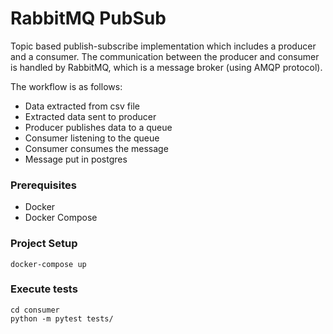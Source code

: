 # RabbitMQ PubSub

Topic based publish-subscribe implementation which includes a producer and a consumer. The communication between the producer and consumer is handled by RabbitMQ, which is a message broker (using AMQP protocol).

The workflow is as follows:
- Data extracted from csv file
- Extracted data sent to producer 
- Producer publishes data to a queue
- Consumer listening to the queue
- Consumer consumes the message
- Message put in postgres

### Prerequisites

- Docker
- Docker Compose

### Project Setup

```
docker-compose up
```

### Execute tests

```
cd consumer
python -m pytest tests/
```

